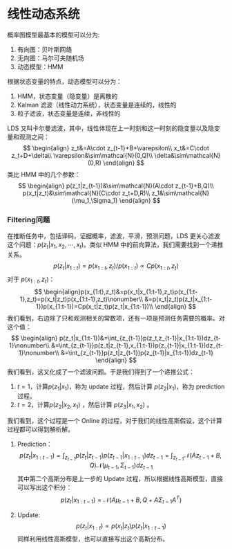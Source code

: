 #  线性动态系统

概率图模型最基本的模型可以分为:

1. 有向图：贝叶斯网络
2. 无向图：马尔可夫随机场
3. 动态模型：HMM

根据状态变量的特点，动态模型可以分为：

1. HMM，状态变量（隐变量）是离散的
2. Kalman 滤波（线性动力系统），状态变量是连续的，线性的
3. 粒子滤波，状态变量是连续，非线性的



LDS 又叫卡尔曼滤波，其中，线性体现在上一时刻和这一时刻的隐变量以及隐变量和观测之间：
$$
\begin{align}
z_t&=A\cdot z_{t-1}+B+\varepsilon\\
x_t&=C\cdot z_t+D+\delta\\
\varepsilon&\sim\mathcal{N}(0,Q)\\
\delta&\sim\mathcal{N}(0,R)
\end{align}
$$
类比 HMM 中的几个参数：
$$
\begin{align}
p(z_t|z_{t-1})&\sim\mathcal{N}(A\cdot z_{t-1}+B,Q)\\
p(x_t|z_t)&\sim\mathcal{N}(C\cdot z_t+D,R)\\
z_1&\sim\mathcal{N}(\mu_1,\Sigma_1)
\end{align}
$$
### Filtering问题

在推断任务中，包括译码，证据概率，滤波，平滑，预测问题，LDS 更关心滤波这个问题：$p(z_t|x_1,x_2,\cdots,x_t)$。类似 HMM 中的前向算法，我们需要找到一个递推关系。
$$
p(z_t|x_{1:t})=p(x_{1:t},z_t)/p(x_{1:t}) \propto Cp(x_{1:t},z_t)
$$
对于 $p(x_{1:t},z_t)$：
$$
\begin{align}p(x_{1:t},z_t)&=p(x_t|x_{1:t-1},z_t)p(x_{1:t-1},z_t)=p(x_t|z_t)p(x_{1:t-1},z_t)\nonumber\\
&=p(x_t|z_t)p(z_t|x_{1:t-1})p(x_{1:t-1})=Cp(x_t|z_t)p(z_t|x_{1:t-1})\\
\end{align}
$$
我们看到，右边除了只和观测相关的常数项，还有一项是预测任务需要的概率。对这个值：
$$
\begin{align}
p(z_t|x_{1:t-1})&=\int_{z_{t-1}}p(z_t,z_{t-1}|x_{1:t-1})dz_{t-1}\nonumber\\
&=\int_{z_{t-1}}p(z_t|z_{t-1},x_{1:t-1})p(z_{t-1}|x_{1:t-1})dz_{t-1}\nonumber\\
&=\int_{z_{t-1}}p(z_t|z_{t-1})p(z_{t-1}|x_{1:t-1})dz_{t-1}
\end{align}
$$
我们看到，这又化成了一个滤波问题。于是我们得到了一个递推公式：

1.  $t=1$，计算$p(z_1|x_1)$，称为 update 过程，然后计算 $p(z_2|x_1)$，称为 prediction 过程。
2.  $t=2$，计算$p(z_2|x_2,x_1)$ ，然后计算 $p(z_3|x_1,x_2)$ 。

我们看到，这个过程是一个 Online 的过程，对于我们的线性高斯假设，这个计算过程都可以得到解析解。

1.  Prediction：
    $$
    p(z_t|x_{1:t-1})=\int_{z_{t-1}}p(z_t|z_{t-1})p(z_{t-1}|x_{1:t-1})dz_{t-1}=\int_{z_{t-1}}\mathcal{N}(Az_{t-1}+B,Q)\mathcal{N}(\mu_{t-1},\Sigma_{t-1})dz_{t-1}
    $$
    其中第二个高斯分布是上一步的 Update 过程，所以根据线性高斯模型，直接可以写出这个积分：
    $$
    p(z_t|x_{1:t-1})=\mathcal{N}(A\mu_{t-1}+B,Q+A\Sigma_{t-1}A^T)
    $$

2.  Update:
    $$
    p(z_t|x_{1:t})\propto p(x_t|z_t)p(z_t|x_{1:t-1})
    $$
    同样利用线性高斯模型，也可以直接写出这个高斯分布。



